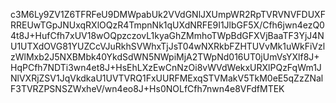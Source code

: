c3M6Ly9ZV1Z6TFRFeU9DMWpabUk2VVdGNlJXUmpWR2RpTVRVNVFDUXFRREUwTGpJNUxqRXlOQzR4TmpnNk1qUXdNRFE9I1JlbGF5X/Cfh6jwn4ezQ04t8J+HufCfh7xUV18wOQpzczovL1kyaGhZMmhoTWpBdGFXVjBaaTF3YjJ4NU1UTXdOVG81YUZCcVJuRkhSVWhxTjJsT04wNXRkbFZHTUVvMk1uWkFiVzlzWlMxb2J5NXBMbk40YkdSdWN5NWpiMjA2TWpNd016UT0jUmVsYXlf8J+HqPCfh7NDTi3wn4et8J+HsEhLXzEwCnNzOi8vWVdWekxURXlPQzFqWm1JNlVXRjZSV1JqVkdkaU1UVTVRQ1FxUURFMExqSTVMakV5TkM0eE5qZzZNalF3TVRZPSNSZWxheV/wn4eo8J+Hs0NOLfCfh7nwn4e8VFdfMTEK